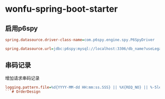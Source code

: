 # wonfu-spring-boot-starter


## 启用p6spy

```ini
spring.datasource.driver-class-name=com.p6spy.engine.spy.P6SpyDriver

spring.datasource.url=jdbc:p6spy:mysql://localhost:3306/db_name?useLegacyDatetimeCode=false&serverTimezone=UTC
```

## 串码记录

增加请求串码记录

```ini
logging.pattern.file=%d{YYYY-MM-dd HH:mm:ss.SSS} || %X{REQ_NO} || %-5level || %logger{20} ||  %msg%n
```# OrderDesign
